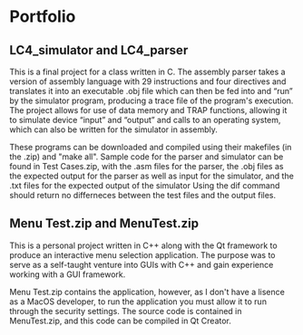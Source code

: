 # Portfolio
## LC4_simulator and LC4_parser 
This is a final project for a class written in C. The assembly parser takes a version of assembly language with 29 instructions and four directives and translates it into an executable .obj file which can then be fed into and “run” by the simulator program, producing a trace file of the program's execution.
The project allows for use of data memory and TRAP functions, allowing it to simulate device “input” and “output” and calls to an operating system, which can also be written for the simulator in assembly.

These programs can be downloaded and compiled using their makefiles (in the .zip) and "make all".
Sample code for the parser and simulator can be found in Test Cases.zip, with the .asm files for the parser, the .obj files as the expected output for the parser as well as input for the simulator, and the .txt files for the expected output of the simulator
Using the dif command should return no differneces between the test files and the output files.

## Menu Test.zip and MenuTest.zip
This is a personal project written in C++ along with the Qt framework to produce an interactive menu selection application. 
The purpose was to serve as a self-taught venture into GUIs with C++ and gain experience working with a GUI framework.

Menu Test.zip contains the application, however, as I don't have a lisence as a MacOS developer, to run the application you must allow it to run through the security settings.
The source code is contained in MenuTest.zip, and this code can be compiled in Qt Creator.
